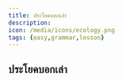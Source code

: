 ```yaml
---
title: ประโยคบอกเล่า
description: 
icon: /media/icons/ecology.png
tags: {easy,grammar,lesson}
---
```


## ประโยคบอกเล่า
